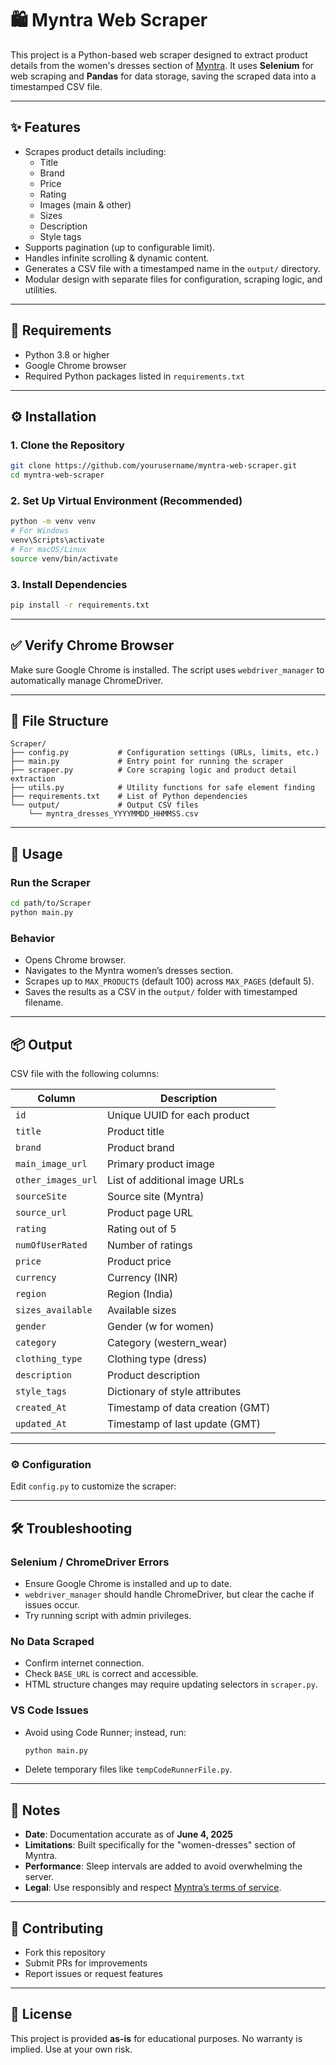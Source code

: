 # 🛍️ Myntra Web Scraper

This project is a Python-based web scraper designed to extract product details from the women's dresses section of [Myntra](https://www.myntra.com/women-dresses). It uses **Selenium** for web scraping and **Pandas** for data storage, saving the scraped data into a timestamped CSV file.

---

## ✨ Features

- Scrapes product details including:
  - Title
  - Brand
  - Price
  - Rating
  - Images (main & other)
  - Sizes
  - Description
  - Style tags
- Supports pagination (up to configurable limit).
- Handles infinite scrolling & dynamic content.
- Generates a CSV file with a timestamped name in the `output/` directory.
- Modular design with separate files for configuration, scraping logic, and utilities.

---

## 🧰 Requirements

- Python 3.8 or higher  
- Google Chrome browser  
- Required Python packages listed in `requirements.txt`

---

## ⚙️ Installation

### 1. Clone the Repository

```bash
git clone https://github.com/yourusername/myntra-web-scraper.git
cd myntra-web-scraper
```

### 2. Set Up Virtual Environment (Recommended)

```bash
python -m venv venv
# For Windows
venv\Scripts\activate
# For macOS/Linux
source venv/bin/activate
```

### 3. Install Dependencies

```bash
pip install -r requirements.txt
```

---

## ✅ Verify Chrome Browser

Make sure Google Chrome is installed. The script uses `webdriver_manager` to automatically manage ChromeDriver.

---

## 📁 File Structure

```
Scraper/
├── config.py           # Configuration settings (URLs, limits, etc.)
├── main.py             # Entry point for running the scraper
├── scraper.py          # Core scraping logic and product detail extraction
├── utils.py            # Utility functions for safe element finding
├── requirements.txt    # List of Python dependencies
└── output/             # Output CSV files
    └── myntra_dresses_YYYYMMDD_HHMMSS.csv
```

---

## 🚀 Usage

### Run the Scraper

```bash
cd path/to/Scraper
python main.py
```

### Behavior

- Opens Chrome browser.
- Navigates to the Myntra women’s dresses section.
- Scrapes up to `MAX_PRODUCTS` (default 100) across `MAX_PAGES` (default 5).
- Saves the results as a CSV in the `output/` folder with timestamped filename.

---

## 📦 Output

CSV file with the following columns:

| Column            | Description                                |
|-------------------|--------------------------------------------|
| `id`              | Unique UUID for each product               |
| `title`           | Product title                              |
| `brand`           | Product brand                              |
| `main_image_url`  | Primary product image                      |
| `other_images_url`| List of additional image URLs              |
| `sourceSite`      | Source site (Myntra)                       |
| `source_url`      | Product page URL                           |
| `rating`          | Rating out of 5                            |
| `numOfUserRated`  | Number of ratings                          |
| `price`           | Product price                              |
| `currency`        | Currency (INR)                             |
| `region`          | Region (India)                             |
| `sizes_available` | Available sizes                            |
| `gender`          | Gender (w for women)                       |
| `category`        | Category (western_wear)                    |
| `clothing_type`   | Clothing type (dress)                      |
| `description`     | Product description                        |
| `style_tags`      | Dictionary of style attributes             |
| `created_At`      | Timestamp of data creation (GMT)           |
| `updated_At`      | Timestamp of last update (GMT)             |

---

### ⚙️ Configuration
Edit `config.py` to customize the scraper:

---

## 🛠️ Troubleshooting

### Selenium / ChromeDriver Errors

- Ensure Google Chrome is installed and up to date.
- `webdriver_manager` should handle ChromeDriver, but clear the cache if issues occur.
- Try running script with admin privileges.

### No Data Scraped

- Confirm internet connection.
- Check `BASE_URL` is correct and accessible.
- HTML structure changes may require updating selectors in `scraper.py`.

### VS Code Issues

- Avoid using Code Runner; instead, run:
  ```bash
  python main.py
  ```
- Delete temporary files like `tempCodeRunnerFile.py`.

---

## 📌 Notes

- **Date**: Documentation accurate as of **June 4, 2025**
- **Limitations**: Built specifically for the "women-dresses" section of Myntra.
- **Performance**: Sleep intervals are added to avoid overwhelming the server.
- **Legal**: Use responsibly and respect [Myntra’s terms of service](https://www.myntra.com/termsofuse).

---

## 🤝 Contributing

- Fork this repository  
- Submit PRs for improvements  
- Report issues or request features  

---

## 📝 License

This project is provided **as-is** for educational purposes. No warranty is implied. Use at your own risk.
